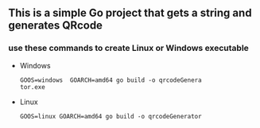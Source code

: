 ## This is a simple Go project that gets a string and generates QRcode
### use these commands to create Linux or Windows executable

  - Windows

    ```
    GOOS=windows  GOARCH=amd64 go build -o qrcodeGenera
    tor.exe
    ```
  - Linux
  
    ```
    GOOS=linux GOARCH=amd64 go build -o qrcodeGenerator
    ```
